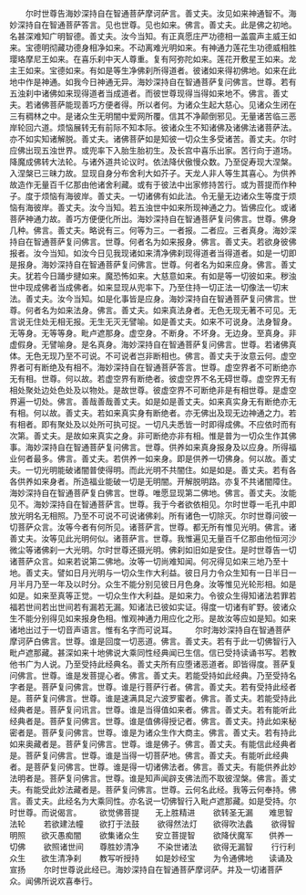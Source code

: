 <!-- { "loadSidebar": true } -->
　　尔时世尊告海妙深持自在智通菩萨摩诃萨言。善丈夫。汝见如来神通智不。海妙深持自在智通菩萨答言。见也世尊。见也如来。佛言。善丈夫。此是佛之初地。名甚深难知广明智德。善丈夫。汝今当知。有正真愿庄严功德相一盖震声主威王如来。宝德明彻藏功德身相净如来。不动离难光明如来。有神通力莲花生功德威相胜璎珞摩尼王如来。在喜乐刹中天人尊重。复有阿弥陀如来。莲花开敷星王如来。龙主王如来。宝德如来。有如是等生净佛刹所得道者。彼诸如来得初佛地。如来在此地中作是神通。如我今日神通无异。海妙深持自在智通菩萨复问佛言。世尊。若有五浊刹中诸佛如来现得道者当成道者。而彼世尊现得当得如来地不。佛言。善丈夫。若诸佛菩萨能现善巧方便者得。所以者何。为诸众生起大慈心。见诸众生闭在三有稠林之中。是诸众生无明闇中爱网所覆。信其不净颠倒邪见。无量诸苦临三恶岸轮回六道。烦恼展转无有前际不知本际。彼诸众生不知诸佛及诸佛法诸菩萨法。亦不如实知诸解脱。善丈夫。诸佛菩萨如是知彼一切众生多受诸苦。善丈夫。尔时应佛出现五浊世界。或兜率下入胎生胎初生。及长宫中喜乐出家。苦行向于道场。降魔成佛转大法轮。与诸外道共论议时。依法降伏傲慢众数。乃至促寿现大涅槃。入涅槃已三昧力故。显现自身分布舍利大如芥子。天龙人非人等生其喜心。为供养故造作无量百千亿那由他诸舍利藏。或有于彼法中出家修持苦行。或为菩提而作种子。度于烦恼有海彼岸。善丈夫。一切诸佛有如此法。令无量无边诸众生等度于烦恼有海彼岸。善丈夫。汝今当知。若五浊世中如来所现神通之力。皆佛应化。或诸菩萨神通力故。善巧方便便化所出。海妙深持自在智通菩萨复问佛言。世尊。佛身几种。佛言。善丈夫。略说有三。何等为三。一者报。二者应。三者真身。海妙深持自在智通菩萨复问佛言。世尊。何者名为如来报身。佛言。善丈夫。若欲身彼佛报者。汝今当知。如汝今日见我现诸如来清净佛刹现得道者当得道者。如是一切即是报身。海妙深持自在智通菩萨复问佛言。世尊。何者名为如来应身。佛言。善丈夫。犹若今日踊步揵如来。魔恐怖如来。大慈意如来。有如是等一切彼如来。秽浊世中现成佛者当成佛者。如来显现从兜率下。乃至住持一切正法一切像法一切末法。善丈夫。汝今当知。如是化事皆是应身。海妙深持自在智通菩萨复问佛言。世尊。何者名为如来法身。佛言。善丈夫。如来真法身者。无色无现无著不可见。无言说无住处无相无报。无生无灭无譬喻。如是善丈夫。如来不可说身。法身智身。无等身。无等等身。毗卢遮那身。虚空身。不断身。不坏身。无边身。至真身。非虚假身。无譬喻身。是名真身。海妙深持自在智通菩萨复问佛言。世尊。若诸佛真体。无色无现乃至不可说。不可说者岂非断相也。佛言。善丈夫于汝意云何。虚空界者可有断绝及有相不。海妙深持自在智通菩萨答言。世尊。虚空界者不可断绝亦无有相。世尊。何以故。若虚空界有断绝者。彼虚空界不名无碍世尊。虚空界无有相处聚处边处色处及以物处。是故世尊。彼虚空界不可断绝非是有相世尊。是虚空界遍一切处。佛言。善哉善哉善丈夫。如是如是善丈夫。如来真实身无有断绝亦无有相。何以故。善丈夫。若如来真实身有断绝者。亦无佛出及现无边神通之力。若有相者。即有聚处及以处所可执可捉。一切凡夫悉皆一时即得成佛。不应依时而有次第。善丈夫。是故如来真实之身。非可断绝亦非有相。惟是普为一切众生作其佛事。海妙深持自在智通菩萨复问佛言。世尊。供养如来真身报身及以应身。所得福业何者最多。佛言。善丈夫。若供养一如来身。即是供养一切佛身。何以故。善丈夫。一切光明能破诸闇普使得明。而此光明不共闇住。如是如是。善丈夫。若有各各供养如来身者。所造福业能破一切是无明闇。开解脱明路。亦复不共诸闇障住。海妙深持自在智通菩萨复白佛言。世尊。唯愿显现第二佛地。佛言。善丈夫。汝能见不。海妙深持自在智通菩萨言。世尊。我于今者欲依相见。尔时世尊一毛孔中即放光明名无相照。乃至不可说不可说诸佛刹。所有诸色一切除灭。尔时世尊问彼一切菩萨众言。汝等今者有何所见。诸菩萨言。世尊。都无所有惟见光明。佛言。诸善丈夫。汝等见此光明何似。诸菩萨言。世尊。我惟遍见无量百千亿那由他恒河沙微尘等诸佛刹一大光明。尔时世尊还摄光明。佛刹如旧如是安住。是时世尊告一切诸菩萨众言。如来若说第二佛地。汝等一切尚难知闻。何况得见如来三地乃至十地。善丈夫。譬如日月光明与一切众生作大利益。彼日月力令众生知有一日半日一月半月乃至一年及以时分。众生不能分别见彼日月色身。汝等惟见光轮形相。如是如是。如来至真等正觉。一切众生作大利益。是如来力。令彼众生得知诸法若罪若福若世间若出世间若有漏若无漏。知诸法已彼如实证。得度一切诸有旷野。彼诸众生不能分别得见如来报身色相。惟观神通力用应化之形。是故汝等应如是知。如来诸地出过于一切音声语言。惟有名字而可说耳。
　　尔时海妙深持自在智通菩萨摩诃萨白佛言。世尊。谁是回度一切恶道。佛言。善丈夫。若有于此一切佛智行入毗卢遮那藏。甚深如来十地佛说大乘同性经典闻已生信。信已受持读诵书写。若教他书广为人说。乃至受持此经典名。善丈夫所有应堕诸恶道者。即皆得度。菩萨复问佛言。世尊。谁是发菩提心者。佛言。善丈夫。若能受持如此经典。乃至受持名字者是。菩萨复问佛言。世尊。谁是行菩萨行者。佛言。善丈夫。若有受持此经者是。菩萨复问佛言。世尊。谁是速满具足六波罗蜜者。佛言。善丈夫。若能受持此经典者是。菩萨复问讯言。世尊。谁是当得值如来者。佛言。善丈夫。若有能听此经典者是。菩萨复问佛言。世尊。谁是值佛得授记者。佛言。善丈夫。持此如来秘密者是。菩萨复问佛言。世尊。谁是为诸众生作大商主。佛言。善丈夫。若有持此如来奥藏者是。菩萨复问佛言。世尊。谁是佛子。佛言。善丈夫。有能信此经典者是。菩萨复问佛言。世尊。谁是当得一切菩萨地。佛言。善丈夫。有能听此经典者。是菩萨复问佛言。世尊。谁是得一切诸佛法者。佛言。善丈夫。有能供养此妙法明者是。菩萨复问佛言。世尊。谁是知声闻辟支佛法而不取彼涅槃。佛言。善丈夫。有能受此妙法藏者是。菩萨复问佛言。世尊。云何名此经。我等云何奉持。佛言。善丈夫。此经名为大乘同性。亦名说一切佛智行入毗卢遮那藏。如是受持。尔时世尊。而说偈言。
　　欲觉佛菩提　　无上胜精进
　　欲转圣无漏　　难思智法轮
　　若欲建法幢　　欲打于法鼓
　　欲得然法灯　　欲得吹法蠡
　　欲得智明照　　欲灭愚痴闇
　　欲集诸众生　　安立菩提智
　　欲降伏魔军　　供养一切佛
　　欲照诸世间　　尊胜妙清净
　　不染世诸法　　欲得无漏智
　　行行利众生　　欲生清净刹
　　教写听授持　　如是妙经宝
　　为令通佛地　　读诵及宣扬
　　尔时世尊说此经已。海妙深持自在智通菩萨摩诃萨。并及一切诸菩萨众。闻佛所说欢喜奉行。


